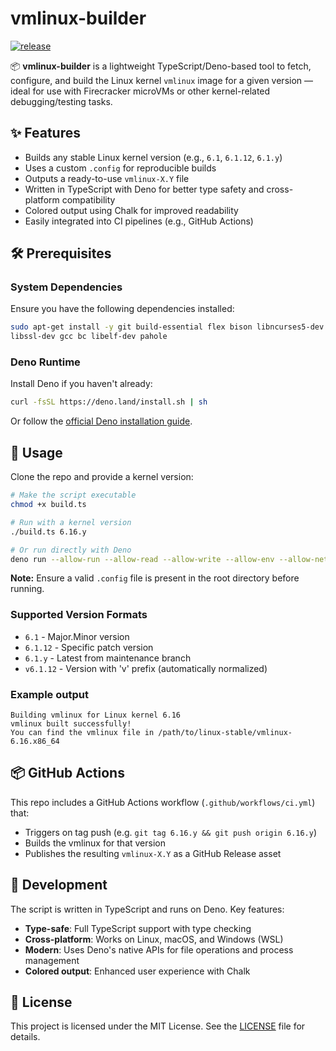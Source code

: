 # vmlinux-builder

[![release](https://github.com/tsirysndr/vmlinux-builder/actions/workflows/ci.yml/badge.svg)](https://github.com/tsirysndr/vmlinux-builder/actions/workflows/ci.yml)

📦 **vmlinux-builder** is a lightweight TypeScript/Deno-based tool to fetch, configure, and build the Linux kernel `vmlinux` image for a given version — ideal for use with Firecracker microVMs or other kernel-related debugging/testing tasks.

## ✨ Features

- Builds any stable Linux kernel version (e.g., `6.1`, `6.1.12`, `6.1.y`)
- Uses a custom `.config` for reproducible builds
- Outputs a ready-to-use `vmlinux-X.Y` file
- Written in TypeScript with Deno for better type safety and cross-platform compatibility
- Colored output using Chalk for improved readability
- Easily integrated into CI pipelines (e.g., GitHub Actions)

## 🛠 Prerequisites

### System Dependencies

Ensure you have the following dependencies installed:
```bash
sudo apt-get install -y git build-essential flex bison libncurses5-dev \
libssl-dev gcc bc libelf-dev pahole
```

### Deno Runtime

Install Deno if you haven't already:
```bash
curl -fsSL https://deno.land/install.sh | sh
```

Or follow the [official Deno installation guide](https://deno.land/#installation).

## 🚀 Usage

Clone the repo and provide a kernel version:
```bash
# Make the script executable
chmod +x build.ts

# Run with a kernel version
./build.ts 6.16.y

# Or run directly with Deno
deno run --allow-run --allow-read --allow-write --allow-env --allow-net build.ts 6.16.y
```

**Note:** Ensure a valid `.config` file is present in the root directory before running.

### Supported Version Formats

- `6.1` - Major.Minor version
- `6.1.12` - Specific patch version
- `6.1.y` - Latest from maintenance branch
- `v6.1.12` - Version with 'v' prefix (automatically normalized)

### Example output
```
Building vmlinux for Linux kernel 6.16
vmlinux built successfully!
You can find the vmlinux file in /path/to/linux-stable/vmlinux-6.16.x86_64
```

## 📦 GitHub Actions

This repo includes a GitHub Actions workflow (`.github/workflows/ci.yml`) that:

- Triggers on tag push (e.g. `git tag 6.16.y && git push origin 6.16.y`)
- Builds the vmlinux for that version
- Publishes the resulting `vmlinux-X.Y` as a GitHub Release asset

## 🔧 Development

The script is written in TypeScript and runs on Deno. Key features:

- **Type-safe**: Full TypeScript support with type checking
- **Cross-platform**: Works on Linux, macOS, and Windows (WSL)
- **Modern**: Uses Deno's native APIs for file operations and process management
- **Colored output**: Enhanced user experience with Chalk

## 📄 License

This project is licensed under the MIT License. See the [LICENSE](LICENSE) file for details.

